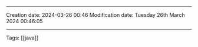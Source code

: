 

----
Creation date: 2024-03-26 00:46
Modification date: Tuesday 26th March 2024 00:46:05

----

 Tags: [[java]]

